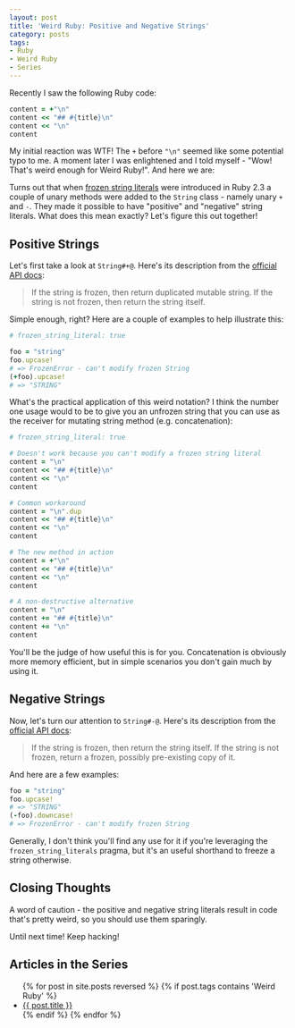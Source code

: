 ```yaml
---
layout: post
title: 'Weird Ruby: Positive and Negative Strings'
category: posts
tags:
- Ruby
- Weird Ruby
- Series
---
```


Recently I saw the following Ruby code:

``` ruby
content = +"\n"
content << "## #{title}\n"
content << "\n"
content
```

My initial reaction was WTF! The `+` before `"\n"` seemed like some
potential typo to me. A moment later I was enlightened and I told
myself - "Wow! That's weird enough for Weird Ruby!". And here we are:

Turns out that when [frozen string
literals](https://freelancing-gods.com/2017/07/27/an-introduction-to-frozen-string-literals.html)
were introduced in Ruby 2.3 a couple of unary methods were added to
the `String` class - namely unary `+` and `-`. They made it possible
to have "positive" and "negative" string literals. What does this mean
exactly? Let's figure this out together!

## Positive Strings

Let's first take a look at `String#+@`. Here's its description from
the [official API
docs](https://ruby-doc.org/core-2.5.1/String.html#method-i-2B-40):

> If the string is frozen, then return duplicated mutable string.
> If the string is not frozen, then return the string itself.

Simple enough, right? Here are a couple of examples to help illustrate this:

``` ruby
# frozen_string_literal: true

foo = "string"
foo.upcase!
# => FrozenError - can't modify frozen String
(+foo).upcase!
# => "STRING"
```

What's the practical application of this weird notation? I think the
number one usage would to be to give you an unfrozen string that you
can use as the receiver for mutating string method
(e.g. concatenation):

``` ruby
# frozen_string_literal: true

# Doesn't work because you can't modify a frozen string literal
content = "\n"
content << "## #{title}\n"
content << "\n"
content

# Common workaround
content = "\n".dup
content << "## #{title}\n"
content << "\n"
content

# The new method in action
content = +"\n"
content << "## #{title}\n"
content << "\n"
content

# A non-destructive alternative
content = "\n"
content += "## #{title}\n"
content += "\n"
content
```

You'll be the judge of how useful this is for you. Concatenation is
obviously more memory efficient, but in simple scenarios you don't
gain much by using it.

## Negative Strings

Now, let's turn our attention to `String#-@`. Here's its description from
the [official API
docs](https://ruby-doc.org/core-2.5.1/String.html#method-i-2D-40):

> If the string is frozen, then return the string itself.
> If the string is not frozen, return a frozen, possibly pre-existing copy of it.

And here are a few examples:

``` ruby
foo = "string"
foo.upcase!
# => "STRING"
(-foo).downcase!
# => FrozenError - can't modify frozen String
```

Generally, I don't think you'll find any use for it if you're leveraging the `frozen_string_literals` pragma, but it's
an useful shorthand to freeze a string otherwise.

## Closing Thoughts

A word of caution - the positive and negative string literals result in code that's pretty weird, so you should use them sparingly.

Until next time! Keep hacking!

## Articles in the Series

<ul>
{% for post in site.posts reversed %}
  {% if post.tags contains 'Weird Ruby' %}
    <li><a href="{{ post.url }}">{{ post.title }}</a></li>
  {% endif %}  <!-- tags if -->
{% endfor %} <!-- posts for -->
</ul>
